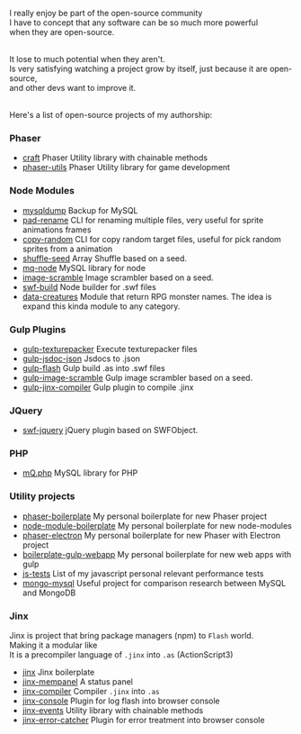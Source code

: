 <!-- header
title: Open Source Projects
header: true
date: 01/15/2017
author: webcaetano
cover: images/posts/cover/openSource.png
thumb: images/posts/thumb/openSource.png
tags:
	- Github
	- Open Source
header -->

I really enjoy be part of the open-source community<br>
I have to concept that any software can be so much more powerful<br>
when they are open-source.<br><br>

It lose to much potential when they aren't.<br>
Is very satisfying watching a project grow by itself, just because it are open-source,<br>and other devs want to improve it.<br>
<br>

Here's a list of open-source projects of my authorship:<br>

### Phaser
- [craft](http://github.com/webcaetano/craft) Phaser Utility library with  chainable methods
- [phaser-utils](http://github.com/webcaetano/phaser-utils) Phaser Utility library for game development

### Node Modules
- [mysqldump](http://github.com/webcaetano/mysqldump) Backup for MySQL
- [pad-rename](http://github.com/webcaetano/pad-rename) CLI for renaming multiple files, very useful for sprite animations frames
- [copy-random](http://github.com/webcaetano/copy-random) CLI for copy random target files, useful for pick random sprites from a animation
- [shuffle-seed](http://github.com/webcaetano/shuffle-seed) Array Shuffle based on a seed.
- [mq-node](http://github.com/webcaetano/mq-node) MySQL library for node
- [image-scramble](http://github.com/webcaetano/image-scramble) Image scrambler based on a seed. 
- [swf-build](http://github.com/webcaetano/swf-build) Node builder for .swf files
- [data-creatures](http://github.com/webcaetano/data-creatures) Module that return RPG monster names. The idea is expand this kinda module to any category.

### Gulp Plugins
- [gulp-texturepacker](http://github.com/webcaetano/gulp-texturepacker) Execute texturepacker files 
- [gulp-jsdoc-json](http://github.com/webcaetano/gulp-jsdoc-json) Jsdocs to .json
- [gulp-flash](http://github.com/webcaetano/gulp-flash) Gulp build .as into .swf files
- [gulp-image-scramble](http://github.com/webcaetano/gulp-image-scramble) Gulp image scrambler based on a seed. 
- [gulp-jinx-compiler](http://github.com/webcaetano/gulp-jinx-compiler) Gulp plugin to compile .jinx

### JQuery
- [swf-jquery](http://github.com/webcaetano/swf-jquery)  jQuery plugin based on SWFObject. 

### PHP
- [mQ.php](http://github.com/webcaetano/mQ.php) MySQL library for PHP

### Utility projects
- [phaser-boilerplate](phaser-boilerplate) My personal boilerplate for new Phaser project
- [node-module-boilerplate](node-module-boilerplate) My personal boilerplate for new node-modules
- [phaser-electron](phaser-electron) My personal boilerplate for new Phaser with Electron project
- [boilerplate-gulp-webapp](boilerplate-gulp-webapp) My personal boilerplate for new web apps with gulp
- [js-tests](js-tests) List of my javascript personal relevant performance tests
- [mongo-mysql](mongo-mysql) Useful project for comparison research between MySQL and MongoDB

### Jinx

Jinx is project that bring package managers (npm) to `Flash` world.<br>
Making it a modular like<br>
It is a precompiler language of `.jinx` into `.as` (ActionScript3)<br>

- [jinx](http://github.com/webcaetano/jinx) Jinx boilerplate
- [jinx-mempanel](http://github.com/webcaetano/jinx-mempanel) A status panel
- [jinx-compiler](http://github.com/webcaetano/jinx-compiler) Compiler `.jinx` into `.as`
- [jinx-console](http://github.com/webcaetano/jinx-console) Plugin for log flash into browser console 
- [jinx-events](http://github.com/webcaetano/jinx-events) Utility library with chainable methods 
- [jinx-error-catcher](http://github.com/webcaetano/jinx-error-catcher) Plugin for error treatment into browser console
